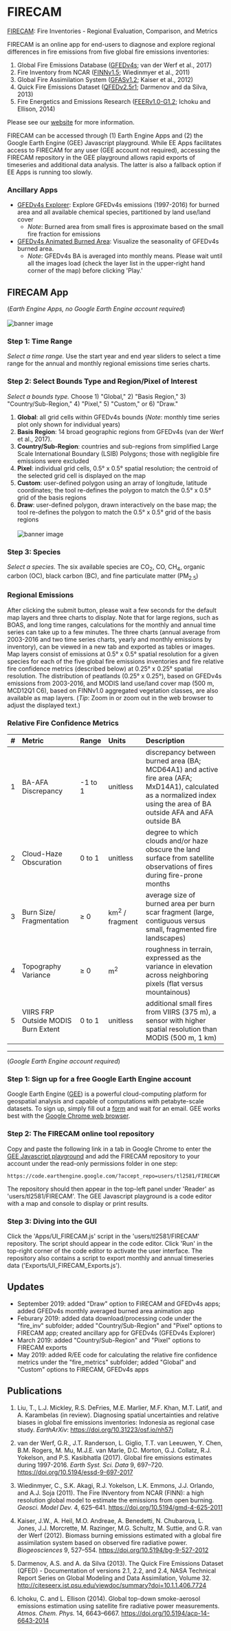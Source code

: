 # FIRECAM
[FIRECAM](https://globalfires.earthengine.app/view/firecam): Fire Inventories - Regional Evaluation, Comparison, and Metrics

FIRECAM is an online app for end-users to diagnose and explore regional differences in fire emissions from five global fire emissions inventories:
1. Global Fire Emissions Database ([GFEDv4s](https://www.globalfiredata.org/); van der Werf et al., 2017)
2. Fire Inventory from NCAR ([FINNv1.5](http://bai.acom.ucar.edu/Data/fire); Wiedinmyer et al., 2011)
3. Global Fire Assimilation System ([GFASv1.2](http://gmes-atmosphere.eu/about/project_structure/input_data/d_fire/); Kaiser et al., 2012)
4. Quick Fire Emissions Dataset ([QFEDv2.5r1](https://gmao.gsfc.nasa.gov/research/science_snapshots/global_fire_emissions.php); Darmenov and da Silva, 2013)
5. Fire Energetics and Emissions Research ([FEERv1.0-G1.2](https://feer.gsfc.nasa.gov/data/emissions/); Ichoku and Ellison, 2014)

Please see our [website](https://sites.google.com/view/firecam/home) for more information.

FIRECAM can be accessed through (1) Earth Engine Apps and (2) the Google Earth Engine (GEE) Javascript playground. While EE Apps facilitates access to FIRECAM for any user (GEE account not required), accessing the FIRECAM repository in the GEE playground allows rapid exports of timeseries and additional data analysis. The latter is also a fallback option if EE Apps is running too slowly.

### Ancillary Apps
* [GFEDv4s Explorer](https://globalfires.earthengine.app/view/gfedv4s): Explore GFEDv4s emissions (1997-2016) for burned area and all available chemical species, partitioned by land use/land cover
    - *Note*: Burned area from small fires is approximate based on the small fire fraction for emissions
* [GFEDv4s Animated Burned Area](https://globalfires.earthengine.app/view/gfedv4s-monthly-ba-animated): Visualize the seasonality of GFEDv4s burned area. 
    - *Note*: GFEDv4s BA is averaged into monthly means. Please wait until all the images load (check the layer list in the upper-right hand corner of the map) before clicking 'Play.'

## FIRECAM App
(*Earth Engine Apps, no Google Earth Engine account required*)
<br><br>
![banner image](https://github.com/tianjialiu/FIRECAM/blob/master/docs/imgs/FIRECAM.png)

### Step 1: Time Range
*Select a time range.* Use the start year and end year sliders to select a time range for the annual and monthly regional emissions time series charts.

### Step 2: Select Bounds Type and Region/Pixel of Interest
*Select a bounds type.* Choose 1) "Global," 2) "Basis Region," 3) "Country/Sub-Region," 4) "Pixel," 5) "Custom," or 6) "Draw."
1. **Global**: all grid cells within GFEDv4s bounds (*Note*: monthly time series plot only shown for individual years)
2. **Basis Region**: 14 broad geographic regions from GFEDv4s (van der Werf et al., 2017).
3. **Country/Sub-Region**: countries and sub-regions from simplified Large Scale International Boundary (LSIB) Polygons; those with negligible fire emissions were excluded
4. **Pixel**: individual grid cells, 0.5° x 0.5° spatial resolution; the centroid of the selected grid cell is displayed on the map
5. **Custom**: user-defined polygon using an array of longitude, latitude coordinates; the tool re-defines the polygon to match the 0.5° x 0.5° grid of the basis regions
5. **Draw**: user-defined polygon, drawn interactively on the base map; the tool re-defines the polygon to match the 0.5° x 0.5° grid of the basis regions
<br><br>
![banner image](https://github.com/tianjialiu/FIRECAM/blob/master/docs/imgs/basisRegions.png)

### Step 3: Species
*Select a species.* The six available species are CO<sub>2</sub>, CO, CH<sub>4</sub>, organic carbon (OC), black carbon (BC), and fine particulate matter (PM<sub>2.5</sub>)

### Regional Emissions
After clicking the submit button, please wait a few seconds for the default map layers and three charts to display. Note that for large regions, such as BOAS, and long time ranges, calculations for the monthly and annual time series can take up to a few minutes. The three charts (annual average from 2003-2016 and two time series charts, yearly and monthly emissions by inventory), can be viewed in a new tab and exported as tables or images. Map layers consist of emissions at 0.5° x 0.5° spatial resolution for a given species for each of the five global fire emissions inventories and fire relative fire confidence metrics (described below) at 0.25° x 0.25° spatial resolution. The distribution of peatlands (0.25° x 0.25°), based on GFEDv4s emissions from 2003-2016, and MODIS land use/land cover map (500 m, MCD12Q1 C6), based on FINNv1.0 aggregated vegetation classes, are also available as map layers. (*Tip*: Zoom in or zoom out in the web browser to adjust the displayed text.)

### Relative Fire Confidence Metrics
| # | Metric | Range | Units | Description |
| :---: | :--- | :--- | :--- | :--- |
| 1 | BA-AFA Discrepancy | -1 to 1 | unitless | discrepancy between burned area (BA; MCD64A1) and active fire area (AFA; MxD14A1), calculated as a normalized index using the area of BA outside AFA and AFA outside BA |
| 2 | Cloud-Haze Obscuration | 0 to 1 | unitless | degree to which clouds and/or haze obscure the land surface from satellite observations of fires during fire-prone months |
| 3 | Burn Size/ Fragmentation | ≥ 0 | km<sup>2</sup> / fragment | average size of burned area per burn scar fragment (large, contiguous versus small, fragmented fire landscapes) |
| 4 | Topography Variance | ≥ 0 | m<sup>2</sup> | roughness in terrain, expressed as the variance in elevation across neighboring pixels (flat versus mountainous) |
| 5 | VIIRS FRP Outside MODIS Burn Extent | 0 to 1 | unitless | additional small fires from VIIRS (375 m), a sensor with higher spatial resolution than MODIS (500 m, 1 km) |

------

(*Google Earth Engine account required*)
### Step 1: Sign up for a free Google Earth Engine account
Google Earth Engine ([GEE](https://earthengine.google.com/)) is a powerful cloud-computing platform for geospatial analysis and capable of computations with petabyte-scale datasets. To sign up, simply fill out a [form](https://signup.earthengine.google.com/) and wait for an email. GEE works best with the [Google Chrome web browser](https://www.google.com/chrome/).

### Step 2: The FIRECAM online tool repository
Copy and paste the following link in a tab in Google Chrome to enter the [GEE Javascript playground](https://code.earthengine.google.com/) and add the FIRECAM repository to your account under the read-only permissions folder in one step:
```
https://code.earthengine.google.com/?accept_repo=users/tl2581/FIRECAM
```
The repository should then appear in the top-left panel under 'Reader' as 'users/tl2581/FIRECAM'. The GEE Javascript playground is a code editor with a map and console to display or print results.

### Step 3: Diving into the GUI
Click the 'Apps/UI_FIRECAM.js' script in the 'users/tl2581/FIRECAM' repository. The script should appear in the code editor. Click 'Run' in the top-right corner of the code editor to activate the user interface. The repository also contains a script to export monthly and annual timeseries data ('Exports/UI_FIRECAM_Exports.js').

## Updates
* September 2019: added "Draw" option to FIRECAM and GFEDv4s apps; added GFEDv4s monthly averaged burned area animation app
* Feburary 2019: added data download/processing code under the "fire_inv" subfolder; added "Country/Sub-Region" and "Pixel" options to FIRECAM app; created ancillary app for GFEDv4s (GFEDv4s Explorer)
* March 2019: added "Country/Sub-Region" and "Pixel" options to FIRECAM exports
* May 2019: added R/EE code for calculating the relative fire confidence metrics under the "fire_metrics" subfolder; added "Global" and "Custom" options to FIRECAM, GFEDv4s apps

## Publications
1. Liu, T., L.J. Mickley, R.S. DeFries, M.E. Marlier, M.F. Khan, M.T. Latif, and A. Karambelas (in review). Diagnosing spatial uncertainties and relative biases in global fire emissions inventories: Indonesia as regional case study. *EarthArXiv*: https://doi.org/10.31223/osf.io/nh57j

2. van der Werf, G.R., J.T. Randerson, L. Giglio, T.T. van Leeuwen, Y. Chen, B.M. Rogers, M. Mu, M.J.E. van Marle, D.C. Morton, G.J. Collatz, R.J. Yokelson, and P.S. Kasibhatla (2017). Global fire emissions estimates during 1997-2016. *Earth Syst. Sci. Data* 9, 697–720. https://doi.org/10.5194/essd-9-697-2017

3. Wiedinmyer, C., S.K. Akagi, R.J. Yokelson, L.K. Emmons, J.J. Orlando, and A.J. Soja (2011). The Fire INventory from NCAR (FINN): a high resolution global model to estimate the emissions from open burning. *Geosci. Model Dev.* 4, 625–641. https://doi.org/10.5194/gmd-4-625-2011

4. Kaiser, J.W., A. Heil, M.O. Andreae, A. Benedetti, N. Chubarova,  L. Jones, J.J. Morcrette, M. Razinger, M.G. Schultz, M. Suttie, and G.R. van der Werf (2012). Biomass burning emissions estimated with a global fire assimilation system based on observed fire radiative power. *Biogeosciences* 9, 527–554. https://doi.org/10.5194/bg-9-527-2012

5. Darmenov, A.S. and A. da Silva (2013). The Quick Fire Emissions Dataset (QFED) - Documentation of versions 2.1, 2.2, and 2.4, NASA Technical Report Series on Global Modeling and Data Assimilation, Volume 32. http://citeseerx.ist.psu.edu/viewdoc/summary?doi=10.1.1.406.7724

6. Ichoku, C. and L. Ellison (2014). Global top-down smoke-aerosol emissions estimation using satellite fire radiative power measurements. *Atmos. Chem. Phys.* 14, 6643–6667. https://doi.org/10.5194/acp-14-6643-2014
